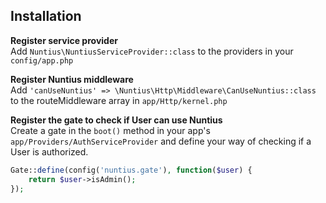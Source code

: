 ## Installation

**Register service provider**  
Add ``Nuntius\NuntiusServiceProvider::class`` to the providers in your ``config/app.php``

**Register Nuntius middleware**  
Add ``'canUseNuntius' => \Nuntius\Http\Middleware\CanUseNuntius::class`` to the routeMiddleware array in ``app/Http/kernel.php``  

**Register the gate to check if User can use Nuntius**  
Create a gate in the ``boot()`` method in your app's ``app/Providers/AuthServiceProvider`` and define your way of checking if a User is authorized.
````php
Gate::define(config('nuntius.gate'), function($user) {
    return $user->isAdmin();
});
````